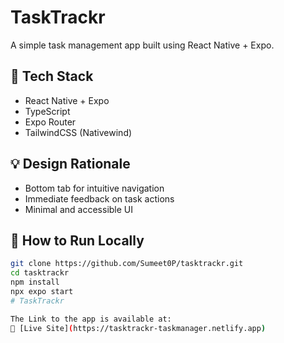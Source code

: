 # TaskTrackr

A simple task management app built using React Native + Expo.

## 🚀 Tech Stack
- React Native + Expo
- TypeScript
- Expo Router
- TailwindCSS (Nativewind)

## 💡 Design Rationale
- Bottom tab for intuitive navigation
- Immediate feedback on task actions
- Minimal and accessible UI

## 🔧 How to Run Locally
```bash
git clone https://github.com/Sumeet0P/tasktrackr.git
cd tasktrackr
npm install
npx expo start
# TaskTrackr

The Link to the app is available at:
🔗 [Live Site](https://tasktrackr-taskmanager.netlify.app)